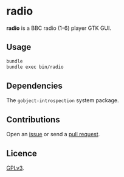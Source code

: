 # radio

**radio** is a BBC radio (1-6) player GTK GUI.

## Usage

```bash
bundle
bundle exec bin/radio
```

## Dependencies

The `gobject-introspection` system package.

## Contributions

Open an [issue](https://github.com/crdx/radio/issues) or send a [pull request](https://github.com/crdx/radio/pulls).

## Licence

[GPLv3](LICENCE).
